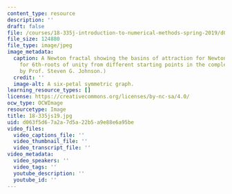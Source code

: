 ```yaml
---
content_type: resource
description: ''
draft: false
file: /courses/18-335j-introduction-to-numerical-methods-spring-2019/d063f5d67a2a7d5a22b5a9e88e6a95be_18-335js19.jpg
file_size: 124880
file_type: image/jpeg
image_metadata:
  caption: A Newton fractal showing the basins of attraction for Newton iterations
    for 6th-roots of unity from different starting points in the complex plane. (Image
    by Prof. Steven G. Johnson.)
  credit: ''
  image-alt: A six-petal symmetric graph.
learning_resource_types: []
license: https://creativecommons.org/licenses/by-nc-sa/4.0/
ocw_type: OCWImage
resourcetype: Image
title: 18-335js19.jpg
uid: d063f5d6-7a2a-7d5a-22b5-a9e88e6a95be
video_files:
  video_captions_file: ''
  video_thumbnail_file: ''
  video_transcript_file: ''
video_metadata:
  video_speakers: ''
  video_tags: ''
  youtube_description: ''
  youtube_id: ''
---
```

